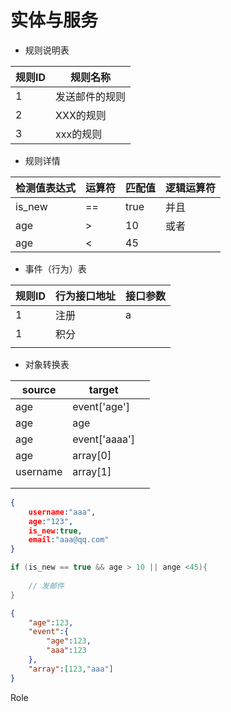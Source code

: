# 实体与服务

- 规则说明表

| 规则ID | 规则名称       |
| ------ | -------------- |
| 1      | 发送邮件的规则 |
| 2      | XXX的规则      |
| 3      | xxx的规则      |

- 规则详情

| 检测值表达式 | 运算符 | 匹配值 | 逻辑运算符 |
| ------------ | ------ | ------ | ---------- |
| is_new       | ==     | true   | 并且       |
| age          | >      | 10     | 或者       |
| age          | <      | 45     |            |

- 事件（行为）表

| 规则ID | 行为接口地址 | 接口参数 |
| ------ | ------------ | -------- |
| 1      | 注册         | a        |
| 1      | 积分         |          |
|        |              |          |

- 对象转换表

| source   | target        |      |
| -------- | ------------- | ---- |
| age      | event['age']  |      |
| age      | age           |      |
| age      | event['aaaa'] |      |
| age      | array[0]      |      |
| username | array[1]      |      |
|          |               |      |
|          |               |      |



```json
{
    username:"aaa",
    age:"123",
    is_new:true,
    email:"aaa@qq.com"
}
```

```java
if (is_new == true && age > 10 || ange <45){
    
    // 发邮件
}
```

```json
{
    "age":123,
    "event":{
        "age":123,
        "aaa":123
    },
    "array":[123,"aaa"]
}
```





Role